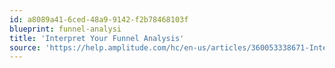 ```yaml
---
id: a8089a41-6ced-48a9-9142-f2b78468103f
blueprint: funnel-analysi
title: 'Interpret Your Funnel Analysis'
source: 'https://help.amplitude.com/hc/en-us/articles/360053338671-Interpret-your-funnel-analysis'
---
```

